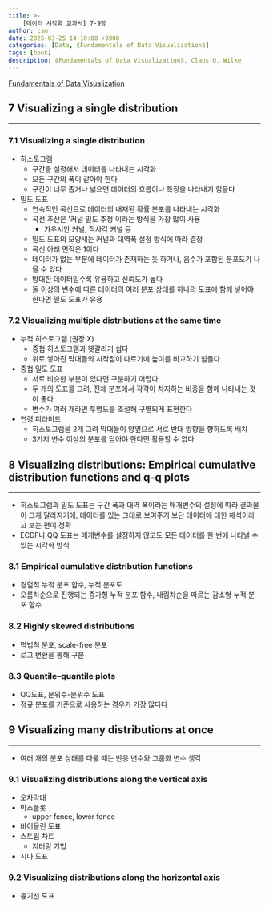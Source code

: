 ```yaml
---
title: >-
    [데이터 시각화 교과서] 7-9장
author: csm
date: 2025-03-25 14:10:00 +0900
categories: [Data, ⟪Fundamentals of Data Visualization⟫]
tags: [book]
description: ⟪Fundamentals of Data Visualization⟫, Claus O. Wilke
---
```


[Fundamentals of Data Visualization](https://clauswilke.com/dataviz/)

## 7 Visualizing a single distribution
---
### 7.1 Visualizing a single distribution
- 히스토그램
    - 구간을 설정해서 데이터를 나타내는 시각화
    - 모든 구간의 폭이 같아야 한다
    - 구간이 너무 좁거나 넓으면 데이터의 흐름이나 특징을 나타내기 힘들다
- 밀도 도표
    - 연속적인 곡선으로 데이터의 내재된 확률 분포를 나타내는 시각화
    - 곡선 추산은 '커널 밀도 추정'이라는 방식을 가장 많이 사용
        - 가우시안 커널, 직사각 커널 등
    - 밀도 도표의 모양새는 커널과 대역폭 설정 방식에 따라 결정
    - 곡선 아래 면적은 1이다
    - 데이터가 없는 부분에 데이터가 존재하는 듯 하거나, 음수가 포함된 분포도가 나올 수 있다
    - 방대한 데이터일수록 유용하고 신뢰도가 높다
    - 둘 이상의 변수에 따른 데이터의 여러 분포 상태를 하나의 도표에 함께 넣어야 한다면 밀도 도표가 유용

### 7.2 Visualizing multiple distributions at the same time
- 누적 히스토그램 (권장 X)
    - 중첩 히스토그램과 헷갈리기 쉽다
    - 위로 쌓아진 막대들의 시작점이 다르기에 높이를 비교하기 힘들다
- 중첩 밀도 도표
    - 서로 비슷한 부분이 있다면 구분하기 어렵다
    - 두 개의 도표를 그려, 전체 분포에서 각각이 차지하는 비중을 함께 나타내는 것이 좋다
    - 변수가 여러 개라면 투명도를 조절해 구별되게 표현한다
- 연령 피라미드
    - 히스토그램을 2개 그려 막대들이 양옆으로 서로 반대 방향을 향하도록 배치
    - 3가지 변수 이상의 분포를 담아야 한다면 활용할 수 없다

## 8 Visualizing distributions: Empirical cumulative distribution functions and q-q plots
---
- 히스토그램과 밀도 도표는 구간 폭과 대역 폭이라는 매개변수의 설정에 따라 결과물이 크게 달라지기에, 데이터를 있는 그대로 보여주기 보단 데이터에 대한 해석이라고 보는 편이 정확
- ECDF나 QQ 도표는 매개변수를 설정하지 않고도 모든 데이터를 한 번에 나타낼 수 있는 시각화 방식

### 8.1 Empirical cumulative distribution functions
- 경험적 누적 분포 함수, 누적 분포도
- 오름차순으로 진행되는 증가형 누적 분포 함수, 내림차순을 따르는 감소형 누적 분포 함수

### 8.2 Highly skewed distributions
- 멱법칙 분포, scale-free 분포
- 로그 변환을 통해 구분
### 8.3 Quantile–quantile plots
- QQ도표, 분위수-분위수 도표
- 정규 분포를 기준으로 사용하는 경우가 가장 많다다

## 9 Visualizing many distributions at once
---
- 여러 개의 분포 상태를 다룰 때는 반응 변수와 그룹화 변수 생각

### 9.1 Visualizing distributions along the vertical axis
- 오차막대
- 박스플롯
    - upper fence, lower fence
- 바이올린 도표
- 스트립 차트
    - 지터링 기법
- 시나 도표

### 9.2 Visualizing distributions along the horizontal axis
- 융기선 도표